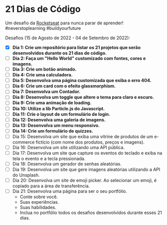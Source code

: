 # 21 Dias de Código

<p>
  Um desafio da <a href="https://www.rocketseat.com.br/">Rocketseat</a> para nunca parar de aprender! <br> #neverstoplearning #buildyourfuture
</p>

Desafios (15 de Agosto de 2022 - 04 de Setembro de 2022):

- [x] **Dia 1: Crie um repositório para listar os 21 projetos que serão desenvolvidos durante os 21 dias de código.**
- [ ] **Dia 2: Faça um "Hello World" customizado com fontes, cores e imagens.**
- [ ] **Dia 3: Crie um botão animado.**
- [ ] **Dia 4: Crie uma calculadora.**
- [ ] **Dia 5: Desenvolva uma página customizada que exiba o erro 404.**
- [ ] **Dia 6: Crie um card com o efeito glassmorphism.**
- [ ] **Dia 7: Desenvolva um Contador.**
- [ ] **Dia 8: Desenvolva um toggle que altere o tema para claro e escuro.**
- [ ] **Dia 9: Crie uma animação de loading.**
- [ ] **Dia 10: Utilize a lib Particle.js do Javascript.**
- [ ] **Dia 11: Crie o layout de um formulário de login.**
- [ ] **Dia 12: Desenvolva uma galeria de imagens.**
- [ ] **Dia 13: Desenvolva um menu responsivo.**
- [ ] **Dia 14: Crie um formulário de quizzes.**
- [ ] Dia 15: Desenvolva um site que exiba uma vitrine de produtos de um e-commerce fictício (com nome dos produtos, preços e imagens).
- [ ] Dia 16: Desenvolva um site utilizando uma API pública.
- [ ] Dia 17: Desenvolva um site que capture os eventos do teclado e exiba na tela o evento e a tecla pressionada.
- [ ] Dia 18: Desenvolva um gerador de senhas aleatórias.
- [ ] Dia 19: Desenvolva um site que gere imagens aleatórias utilizando a API do Unsplash.
- [ ] Dia 20: Desenvolva um site de emoji picker. Ao selecionar um emoji, é copiado para a área de transferência.
- [ ] Dia 21: Desenvolva uma página para ser o seu portfólio.
  * Conte sobre você.
  * Suas experiências.
  * Suas habilidades.
  * Inclua no portfólio todos os desafios desenvolvidos durante esses 21 dias.

